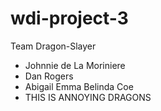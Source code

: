 # wdi-project-3
Team Dragon-Slayer

* Johnnie de La Moriniere
* Dan Rogers
* Abigail Emma Belinda Coe
* THIS IS ANNOYING
DRAGONS
